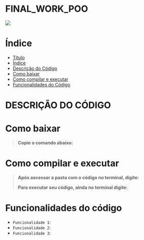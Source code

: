 # FINAL_WORK_POO
<img src="http://img.shields.io/static/v1?label=STATUS&message=EM ANDAMENTO&color=RED&style=for-the-badge"/>
</p>


# Índice 

* [Título](#FINAL_WORK_POO)
* [Índice](#índice)
* [Descrição do Código](#descrição-do-código)
* [Como baixar]()
* [Como compilar e executar](#como-compilar-e-executar)
* [Funcionalidades do Código](#funcionalidades-do-código)

# DESCRIÇÃO DO CÓDIGO 


# Como baixar 

> **Copie o comando abaixo:**
> 
>

# Como compilar e executar

>**Após ascessar a pasta com o código no terminal, digite:**
> 
> 
>
> 
> 
>**Para executar seu código, ainda no terminal digite:** 
> 
> 

# Funcionalidades do código

- `Funcionalidade 1`:
- `Funcionalidade 2`: 
- `Funcionalidade 3`: 
